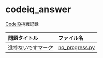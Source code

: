 # codeiq_answer

[CodeIQ](https://codeiq.jp/)挑戦記録

|問題タイトル|ファイル名|
|:---|:---|
|[進捗ないですマーク](https://codeiq.jp/q/3465)|[no_progress.py](https://github.com/camera510PC7/codeiq_answer/blob/master/no_progress.py)|
